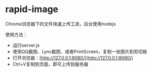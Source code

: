 rapid-image
===========

Chrome浏览器下的文件快速上传工具，后台使用nodejs

使用方法：

- 运行server.js
- 使用QQ截图、Lync截图、或者PrintScreen，复制一张图片到剪切板
- 打开浏览器：[http://127.0.0.1:8080/](http://127.0.0.1:8080/)
- Ctrl+V复制到页面，即可上传到服务器

